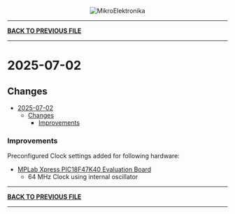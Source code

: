 
<p align="center">
  <img src="http://www.mikroe.com/img/designs/beta/logo_small.png?raw=true" alt="MikroElektronika"/>
</p>

---

**[BACK TO PREVIOUS FILE](../changelog.md)**

---

# 2025-07-02

## Changes

- [2025-07-02](#2025-07-02)
  - [Changes](#changes)
    + [Improvements](#improvements)

### Improvements

Preconfigured Clock settings added for following hardware:

+ [MPLab Xpress PIC18F47K40 Evaluation Board](https://mplab-discover.microchip.com/v2/item/com.microchip.portal.evalboard/com.microchip.subcategories.modules-and-peripherals.communication.can.Others/mcu08.dm182027/1.0.0?view=about)
  + 64 MHz Clock using internal oscillator

---

**[BACK TO PREVIOUS FILE](../changelog.md)**

---
